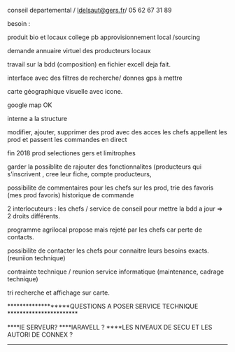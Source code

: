 conseil departemental / ldelsaut@gers.fr/ 05 62 67 31 89

besoin :

produit bio et locaux college 
pb approvisionnement local /sourcing


demande annuaire virtuel des producteurs locaux

travail sur la bdd (composition) en fichier excell deja fait.

interface avec des filtres de recherche/ donnes gps à mettre

carte géographique visuelle avec icone.

google map OK

interne a la structure

modifier, ajouter, supprimer des prod avec des acces
les chefs appellent les prod et passent les commandes en direct

fin 2018
 prod selectiones gers et limitrophes

garder la possiblite de rajouter des fonctionnalites (producteurs qui s'inscrivent , cree leur fiche, compte producteurs, 


possibilite de commentaires pour les chefs sur les prod, 
trie des favoris (mes prod favoris)
historique de commande

2 interlocuteurs : les chefs / service de conseil pour mettre la bdd a jour => 2 droits différents.

programme agrilocal propose mais rejeté par les chefs car perte de contacts.

possibilite de contacter les chefs pour connaitre leurs besoins exacts.(reuniion technique)

contrainte technique / reunion service informatique (maintenance, cadrage technique)

tri recherche et affichage sur carte.

*******************QUESTIONS A POSER SERVICE TECHNIQUE ***********************

****lE SERVEUR?
****lARAVELL ?
****LES NIVEAUX DE SECU ET LES AUTORI DE CONNEX ?
****


